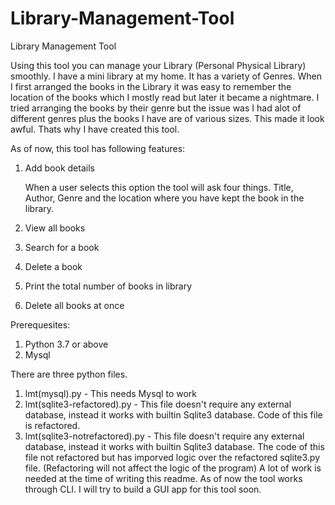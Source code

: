 # Library-Management-Tool
Library Management Tool

Using this tool you can manage your Library (Personal Physical Library) smoothly. I have a mini library at my home. It has a variety of Genres. When I first arranged the books in the Library it was easy to remember the location of the books which I mostly read but later it became a nightmare. I tried arranging the books by their genre but the issue was I had alot of different genres plus the books I have are of various sizes. This made it look awful. Thats why I have created this tool.

As of now, this tool has following features:

1. Add book details

    When a user selects this option the tool will ask four things. Title, Author, Genre and the location where you have kept the book in the library.

2. View all books

3. Search for a book

4. Delete a book

5. Print the total number of books in library

6. Delete all books at once

Prerequesites:

1. Python 3.7 or above
2. Mysql

There are three python files. 
  1. lmt(mysql).py - This needs Mysql to work
  2. lmt(sqlite3-refactored).py - This file doesn't require any external database, instead it works with builtin Sqlite3 database. Code of this file is refactored. 
  3. lmt(sqlite3-notrefactored).py - This file doesn't require any external database, instead it works with builtin Sqlite3 database. The code of this file not refactored but has imporved logic over the refactored sqlite3.py file. (Refactoring will not affect the logic of the program)
A lot of work is needed at the time of writing this readme. As of now the tool works through CLI. I will try to build a GUI app for this tool soon.
